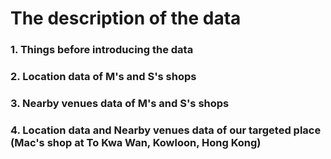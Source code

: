# The description of the data
### 1. Things before introducing the data


### 2. Location data of M's and S's shops

### 3. Nearby venues data of M's and S's shops

### 4. Location data and Nearby venues data of our targeted place (Mac's shop at To Kwa Wan, Kowloon, Hong Kong)
